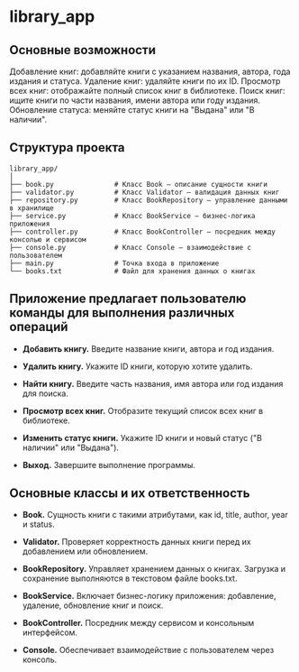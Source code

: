 # library_app

## Основные возможности

Добавление книг: добавляйте книги с указанием названия, автора, года издания и статуса.
Удаление книг: удаляйте книги по их ID.
Просмотр всех книг: отображайте полный список книг в библиотеке.
Поиск книг: ищите книги по части названия, имени автора или году издания.
Обновление статуса: меняйте статус книги на "Выдана" или "В наличии".



## Структура проекта
```
library_app/
│
├── book.py               # Класс Book — описание сущности книги
├── validator.py          # Класс Validator — валидация данных книг
├── repository.py         # Класс BookRepository — управление данными в хранилище
├── service.py            # Класс BookService — бизнес-логика приложения
├── controller.py         # Класс BookController — посредник между консолью и сервисом
├── console.py            # Класс Console — взаимодействие с пользователем
├── main.py               # Точка входа в приложение
└── books.txt             # Файл для хранения данных о книгах
```


## Приложение предлагает пользователю команды для выполнения различных операций

- **Добавить книгу.**
Введите название книги, автора и год издания.

- **Удалить книгу.**
Укажите ID книги, которую хотите удалить.

- **Найти книгу.**
Введите часть названия, имя автора или год издания для поиска.

- **Просмотр всех книг.**
Отобразите текущий список всех книг в библиотеке.

- **Изменить статус книги.**
Укажите ID книги и новый статус ("В наличии" или "Выдана").

- **Выход.**
Завершите выполнение программы.



## Основные классы и их ответственность

- **Book.** 
Сущность книги с такими атрибутами, как id, title, author, year и status.

- **Validator.**
Проверяет корректность данных книги перед их добавлением или обновлением.

- **BookRepository.**
Управляет хранением данных о книгах. Загрузка и сохранение выполняются в текстовом файле books.txt.

- **BookService.**
Включает бизнес-логику приложения: добавление, удаление, обновление книг и поиск.

- **BookController.**
Посредник между сервисом и консольным интерфейсом.

- **Console.**
Обеспечивает взаимодействие с пользователем через консоль.

